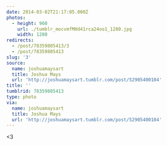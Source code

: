 ```yaml
---
date: 2014-03-02T21:17:05.000Z
photos:
  - height: 960
    url: ./tumblr_mocvmfMHd41rca24oo1_1280.jpg
    width: 1280
redirects:
  - /post/78359805413/3
  - /post/78359805413
slug: '3'
source:
  name: joshuamaysart
  title: Joshua Mays
  url: 'http://joshuamaysart.tumblr.com/post/52905400104'
title: ''
tumblrid: 78359805413
type: photo
via:
  name: joshuamaysart
  title: Joshua Mays
  url: 'http://joshuamaysart.tumblr.com/post/52905400104'
---
```

<p>&lt;3</p>
